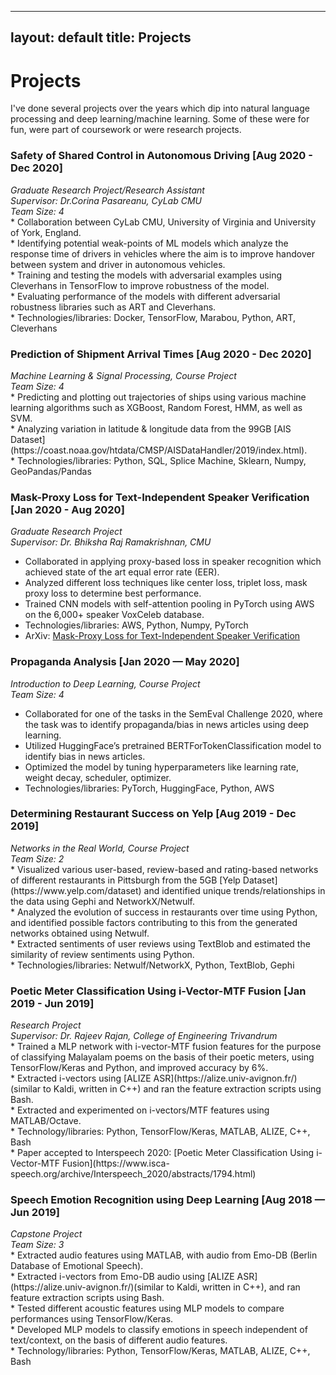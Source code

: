 
---
layout: default
title: Projects
---
<h1>Projects </h1>
<p>
I've done several projects over the years which dip into natural language processing and deep learning/machine learning. Some of these were for fun, were part of coursework or were research projects. 
</p>


<h3>Safety of Shared Control in Autonomous Driving [Aug 2020 - Dec 2020]</h3>
<i>Graduate Research Project/Research Assistant</i><br>
<em>Supervisor: Dr.Corina Pasareanu, CyLab CMU</em><br>
<i>Team Size: 4</i><br>
* Collaboration between CyLab CMU, University of Virginia and University of York, England.<br>
* Identifying potential weak-points of ML models which analyze the response time of drivers in vehicles where the aim is to improve handover between system and driver in autonomous vehicles. <br>
* Training and testing the models with adversarial examples using Cleverhans in TensorFlow to improve robustness of the model.<br>
* Evaluating performance of the models with different adversarial robustness libraries such as ART and Cleverhans.<br>
* Technologies/libraries: Docker, TensorFlow, Marabou, Python, ART, Cleverhans<br>

<h3>Prediction of Shipment Arrival Times [Aug 2020 - Dec 2020] </h3>
<i>Machine Learning & Signal Processing, Course Project</i><br>
<i>Team Size: 4 </i><br>
* Predicting and plotting out trajectories of ships using various machine learning algorithms such as XGBoost, Random Forest, HMM, as well as SVM.<br>
* Analyzing variation in latitude & longitude data from the 99GB [AIS Dataset](https://coast.noaa.gov/htdata/CMSP/AISDataHandler/2019/index.html).<br>
* Technologies/libraries: Python, SQL, Splice Machine, Sklearn, Numpy, GeoPandas/Pandas <br>


<h3> Mask-Proxy Loss for Text-Independent Speaker Verification [Jan 2020 - Aug 2020]</h3>
<i>Graduate Research Project</i><br>
<em>Supervisor: Dr. Bhiksha Raj Ramakrishnan, CMU </em><br>

* Collaborated in applying proxy-based loss in speaker recognition which achieved state of the art equal error rate (EER).<br>
* Analyzed different loss techniques like center loss, triplet loss, mask proxy loss to determine best performance. <br>
* Trained CNN models with self-attention pooling in PyTorch using AWS on the 6,000+ speaker VoxCeleb database.<br>
* Technologies/libraries: AWS, Python, Numpy, PyTorch<br>
* ArXiv: [Mask-Proxy Loss for Text-Independent Speaker Verification](https://arxiv.org/abs/2011.04491)<br>


<h3>Propaganda Analysis [Jan 2020 — May 2020] </h3>
<i>Introduction to Deep Learning, Course Project</i><br>
<i>Team Size: 4</i><br>

* Collaborated for one of the tasks in the SemEval Challenge 2020, where the task was to identify propaganda/bias in news articles using deep learning.<br>
* Utilized HuggingFace’s pretrained BERTForTokenClassification model to identify bias in news articles.<br>
* Optimized the model by tuning hyperparameters like learning rate, weight decay, scheduler, optimizer.<br>
* Technologies/libraries: PyTorch, HuggingFace, Python, AWS<br>

<h3>Determining Restaurant Success on Yelp [Aug 2019 - Dec 2019]</h3>
<i>Networks in the Real World, Course Project</i><br>
<i>Team Size: 2</i><br>
* Visualized various user-based, review-based and rating-based networks of different restaurants in Pittsburgh from the 5GB [Yelp Dataset](https://www.yelp.com/dataset) and identified unique trends/relationships in the data using Gephi and NetworkX/Netwulf.<br>
* Analyzed the evolution of success in restaurants over time using Python, and identified possible factors contributing to this from the generated networks obtained using Netwulf.<br>
* Extracted sentiments of user reviews using TextBlob and estimated the similarity of review sentiments using Python.<br>
* Technologies/libraries: Netwulf/NetworkX, Python, TextBlob, Gephi<br>

<h3>Poetic Meter Classification Using i-Vector-MTF Fusion [Jan 2019 - Jun 2019]</h3>
<i>Research Project</i><br>
<em>Supervisor: Dr. Rajeev Rajan, College of Engineering Trivandrum</em><br>
* Trained a MLP network with i-vector-MTF fusion features for the purpose of classifying Malayalam poems on the basis of their poetic meters, using TensorFlow/Keras and Python, and improved accuracy by 6%.<br>
* Extracted i-vectors using [ALIZE ASR](https://alize.univ-avignon.fr/)(similar to Kaldi, written in C++) and ran the feature extraction scripts using Bash.<br>
* Extracted and experimented on i-vectors/MTF features using MATLAB/Octave.<br>
* Technology/libraries: Python, TensorFlow/Keras, MATLAB, ALIZE, C++, Bash<br>
* Paper accepted to Interspeech 2020: [Poetic Meter Classification Using i-Vector-MTF Fusion](https://www.isca-speech.org/archive/Interspeech_2020/abstracts/1794.html)<br>


<h3>Speech Emotion Recognition using Deep Learning [Aug 2018 — Jun 2019]</h3>
<i>Capstone Project</i><br>
<i> Team Size: 3</i><br>
* Extracted audio features using MATLAB, with audio from Emo-DB (Berlin Database of Emotional Speech).<br>
* Extracted i-vectors from Emo-DB audio using [ALIZE ASR](https://alize.univ-avignon.fr/)(similar to Kaldi, written in C++), and ran feature extraction scripts using Bash.<br>
* Tested different acoustic features using MLP models to compare performances using TensorFlow/Keras.<br>
* Developed MLP models to classify emotions in speech independent of text/context, on the basis of different audio features.<br>
* Technology/libraries: Python, TensorFlow/Keras, MATLAB, ALIZE, C++, Bash<br>



